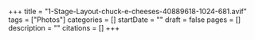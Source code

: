 +++
title = "1-Stage-Layout-chuck-e-cheeses-40889618-1024-681.avif"
tags = ["Photos"]
categories = []
startDate = ""
draft = false
pages = []
description = ""
citations = []
+++
